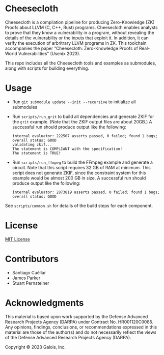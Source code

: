 # Cheesecloth

Cheesecloth is a compilation pipeline for producing Zero-Knowledge (ZK) Proofs about LLVM (C, C++, Rust) programs.
Cheesecloth enables analysts to prove that they know a vulnerability in a program, without revealing the details of the vulnerability or the inputs that exploit it.
In addition, it can verify the execution of arbritrary LLVM programs in ZK.
This toolchain accompanies the paper "Cheesecloth: Zero-Knowledge Proofs of Real-World Vulnerabilities" (Usenix 2023).

This repo includes all the Cheesecloth tools and examples as submodules, along
with scripts for building everything.

# Usage

* Run `git submodule update --init --recursive` to initialize all submodules

* Run `scripts/run_grit` to build all dependencies and generate ZKIF for the
  `grit` example.  (Note that the ZKIF output files are about 20GB.)  A
  successful run should produce output like the following:

  ```
  internal evaluator: 222507 asserts passed, 0 failed; found 1 bugs; overall status: GOOD
  validating zkif...
  The statement is COMPLIANT with the specification!
  The statement is TRUE!
  ```

* Run `scripts/run_ffmpeg` to build the FFmpeg example and generate a circuit.
  Note that this script requires 32 GB of RAM at minimum.
  This script does not generate ZKIF, since the constraint system for this example
  would be almost 200 GB in size.  A successful run should produce output like
  the following:

  ```
  internal evaluator: 2873819 asserts passed, 0 failed; found 1 bugs; overall status: GOOD
  ```

See `scripts/common.sh` for details of the build steps for each component.

# License

[MIT License](/LICENSE)

# Contributors

- Santiago Cuéllar
- James Parker
- Stuart Pernsteiner

# Acknowledgments

This material is based upon work supported by the Defense Advanced Research Projects Agency (DARPA) under Contract No. HR001120C0085. Any opinions, findings, conclusions, or recommendations expressed in this material are those of the author(s) and do not necessarily reflect the views of the Defense Advanced Research Projects Agency (DARPA).

Copyright © 2023 Galois, Inc.
